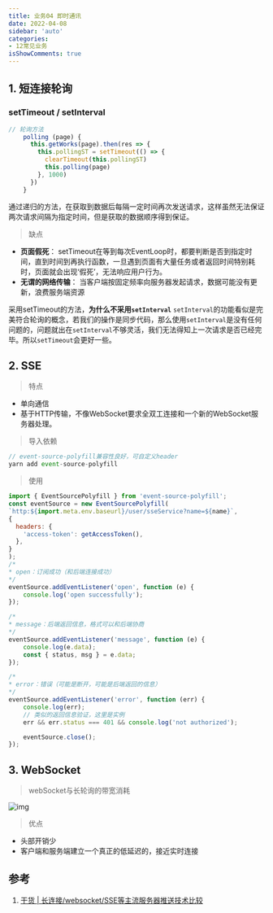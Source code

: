 ```yaml
---
title: 业务04 即时通讯
date: 2022-04-08
sidebar: 'auto'
categories:
- 12常见业务
isShowComments: true
---
```




## 1. 短连接轮询

### setTimeout / setInterval

```js
// 轮询方法
    polling (page) {
      this.getWorks(page).then(res => {
        this.pollingST = setTimeout(() => {
          clearTimeout(this.pollingST)
          this.polling(page)
        }, 1000)
      })
    }

```

​	通过递归的方法，在获取到数据后每隔一定时间再次发送请求，这样虽然无法保证两次请求间隔为指定时间，但是获取的数据顺序得到保证。

> 缺点

- **页面假死**： setTimeout在等到每次EventLoop时，都要判断是否到指定时间，直到时间到再执行函数，一旦遇到页面有大量任务或者返回时间特别耗时，页面就会出现‘假死’，无法响应用户行为。
- **无谓的网络传输**： 当客户端按固定频率向服务器发起请求，数据可能没有更新，浪费服务端资源

​	采用setTimeout的方法，**为什么不采用`setInterval`** `setInterval`的功能看似是完美符合轮询的概念，若我们的操作是同步代码，那么使用`setInterval`是没有任何问题的，问题就出在`setInterval`不够灵活，我们无法得知上一次请求是否已经完毕。所以`setTimeout`会更好一些。



## 2. SSE

> 特点

- 单向通信
- 基于HTTP传输，不像WebSocket要求全双工连接和一个新的WebSocket服务器处理。



> 导入依赖

```js
// event-source-polyfill兼容性良好，可自定义header
yarn add event-source-polyfill
```

> 使用

```js
import { EventSourcePolyfill } from 'event-source-polyfill';
const eventSource = new EventSourcePolyfill(
`http:${import.meta.env.baseurl}/user/sseService?name=${name}`,
{
  headers: {
    'access-token': getAccessToken(),
  },
}
);
/*
* open：订阅成功（和后端连接成功）
*/
eventSource.addEventListener('open', function (e) {
    console.log('open successfully');
});

/*
* message：后端返回信息，格式可以和后端协商
*/
eventSource.addEventListener('message', function (e) {
    console.log(e.data);
    const { status, msg } = e.data;
});

/*
* error：错误（可能是断开，可能是后端返回的信息）
*/
eventSource.addEventListener('error', function (err) {
    console.log(err);
    // 类似的返回信息验证，这里是实例
    err && err.status === 401 && console.log('not authorized');

    eventSource.close();
});

```





## 3. WebSocket

> webSocket与长轮询的带宽消耗

![img](https://cdn.jsdelivr.net/gh/option-star/imgs/202204092227119.jpeg)







> 优点

- 头部开销少
- 客户端和服务端建立一个真正的低延迟的，接近实时连接



## 参考

1. [干货 | 长连接/websocket/SSE等主流服务器推送技术比较](https://mp.weixin.qq.com/s?__biz=MjM5MDI3MjA5MQ==&mid=2697266556&idx=1&sn=7115ba3d95e9619289287d396b5ce8da&chksm=8376fa48b401735e1d1aad6aa659054991a5956d8c3554aa570a4705dcafbf4098595507bdb2&mpshare=1&scene=1&srcid=10130ANm40s3xS6OfetJwyGj&pass_ticket=tPRWL)
